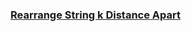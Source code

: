 ### [Rearrange String k Distance Apart](https://leetcode.com/problems/rearrange-string-k-distance-apart)

